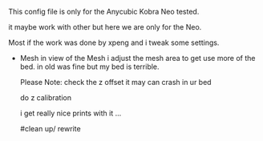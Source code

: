 This config file is only for the Anycubic Kobra Neo tested.

it maybe work with other but here we are only for the Neo.

Most if the work was done by xpeng and i tweak some settings.


- Mesh
  in view of the Mesh i adjust the mesh area to get use more of the bed.
  in old was fine but my bed is terrible.

  Please Note:
  check the z offset it may can crash in ur bed

  do z calibration

  i get really nice prints with it ...


  #clean up/ rewrite 
